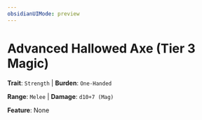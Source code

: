 ```yaml
---
obsidianUIMode: preview
---
```

# Advanced Hallowed Axe (Tier 3 Magic)

**Trait**: `Strength` | **Burden**: `One-Handed`

**Range**: `Melee` | **Damage**: `d10+7 (Mag)`

**Feature**: None
